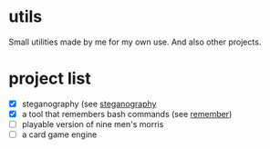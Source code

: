 # utils
Small utilities made by me for my own use. And also other projects. 

# project list

- [x] steganography (see [steganography](https://github.com/iansson/utils/blob/master/steganography/steganography.ipynb)
- [x] a tool that remembers bash commands (see [remember](https://github.com/iansson/utils/tree/master/remember))
- [ ] playable version of nine men's morris
- [ ] a card game engine
